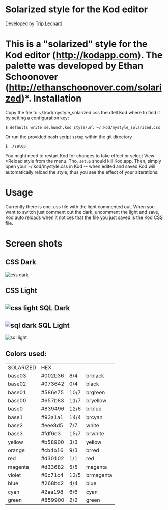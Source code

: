Solarized style for the Kod editor
==================================
  
Developed by [Trip Leonard](http://trip.invisibledog.net)
  
This is a "solarized" style for the Kod editor (http://kodapp.com). 
The palette was developed by Ethan Schoonover 
(http://ethanschoonover.com/solarized)*.
Installation
============
  
Copy the file to ~/.kod/mystyle_solarized.css then tell Kod where to find it
by setting a configuration key:
 
    $ defaults write se.hunch.kod style/url ~/.kod/mystyle_solarized.css

Or run the provided bash script `setup` within the git directory
    
    $ ./setup

You might need to restart Kod for changes to take effect or 
select View->Reload style from the menu. Tho, `setup` should kill Kod.app.
Then, simply open your ~/.kod/mystyle.css in Kod -- when edited and saved Kod will
automatically reload the style, thus you see the effect of your 
alterations.

Usage
=====

Currently there is one .css file with the light commented out.
When you want to switch just comment out the dark, 
uncomment the light and save, Kod auto reloads when 
it notices that the file you just saved is the Kod CSS file.  
  
Screen shots
===
CSS Dark
---
![css dark](https://github.com/tripleonard/kod-solarized/raw/master/img/kod-css-dark.png)

CSS Light
---
![css light](https://github.com/tripleonard/kod-solarized/raw/master/img/kod-css-light.png)
SQL Dark
---
![sql dark](https://github.com/tripleonard/kod-solarized/raw/master/img/kod-sql-dark.png)
SQL Light
---
![sql light](https://github.com/tripleonard/kod-solarized/raw/master/img/kod-sql-light.png)

Colors used:
---
<table>
  <tr>
    <td>SOLARIZED</td>
    <td>HEX</td>
    <td>&nbsp;</td>
    <td>&nbsp;</td>
  </tr>
  <tr>
    <td>base03</td>
    <td>#002b36</td>
    <td>8/4</td>
    <td>brblack</td>
  </tr>  
  <tr>
    <td>base02</td>
    <td>#073642</td>
    <td>0/4</td>
    <td>black</td>
  </tr>    
  <tr>
    <td>base01</td>
    <td>#586e75</td>
    <td>10/7</td>
    <td>brgreen</td>
  </tr>  
  <tr>
    <td>base00</td>
    <td>#657b83</td>
    <td>11/7</td>
    <td>bryellow</td>
  </tr> 
  <tr>
    <td>base0</td>
    <td>#839496</td>
    <td>12/6</td>
    <td>brblue</td>
  </tr>   
  <tr>
    <td>base1</td>
    <td>#93a1a1</td>
    <td>14/4</td>
    <td>brcyan</td>
  </tr>   
  <tr>
    <td>base2</td>
    <td>#eee8d5</td>
    <td>7/7</td>
    <td>white</td>
  </tr>
  <tr>
    <td>base3</td>
    <td>#fdf6e3</td>
    <td>15/7</td>
    <td>brwhite</td>
  </tr>
  <tr>
    <td>yellow</td>
    <td>#b58900</td>
    <td>3/3</td>
    <td>yellow</td>
  </tr> 
  <tr>
    <td>orange</td>
    <td>#cb4b16</td>
    <td>9/3</td>
    <td>brred</td>
  </tr>
  <tr>
    <td>red</td>
    <td>#d30102</td>
    <td>1/1</td>
    <td>red</td>
  </tr>
  <tr>
    <td>magenta</td>
    <td>#d33682</td>
    <td>5/5</td>
    <td>magenta</td>
  </tr>
  <tr>
    <td>violet</td>
    <td>#6c71c4</td>
    <td>13/5</td>
    <td>brmagenta</td>
  </tr>
  <tr>
    <td>blue</td>
    <td>#268bd2</td>
    <td>4/4</td>
    <td>blue</td>
  </tr>
  <tr>
    <td>cyan</td>
    <td>#2aa198</td>
    <td>6/6</td>
    <td>cyan</td>
  </tr>
  <tr>
    <td>green</td>
    <td>#859900</td>
    <td>2/2</td>
    <td>green</td>
  </tr>
</table>
